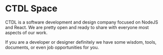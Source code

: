 # CTDL Space

CTDL is a software development and design company focused on NodeJS and React. We are pretty open and ready to share with everyone most aspects of our work. 

If you are a developer or designer definitely we have some wisdom, tools, documents, or even job opportunities for you.
